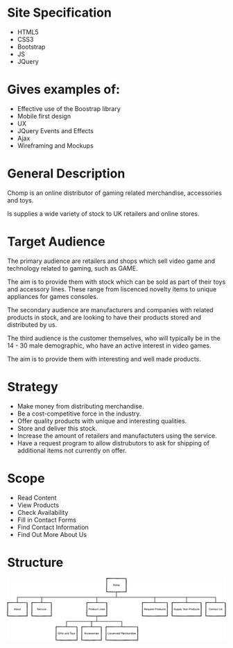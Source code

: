 # Site Specification

* HTML5
* CSS3
* Bootstrap
* JS
* JQuery


# Gives examples of:

* Effective use of the Boostrap library
* Mobile first design
* UX
* JQuery Events and Effects
* Ajax
* Wireframing and Mockups


# General Description

Chomp is an online distributor of gaming related merchandise, accessories and toys.

Is supplies a wide variety of stock to UK retailers and online stores.


# Target Audience

The primary audience are retailers and shops which sell video game and technology related to gaming, such as GAME.

The aim is to provide them with stock which can be sold as part of their toys and accessory lines. These range from liscenced novelty items to unique appliances for games consoles.

The secondary audience are manufacturers and companies with related products in stock, and are looking to have their products stored and distributed by us.

The third audience is the customer themselves, who will typically be in the 14 - 30 male demographic, who have an active interest in video games.

The aim is to provide them with interesting and well made products. 


# Strategy

* Make money from distributing merchandise.
* Be a cost-competitive force in the industry.
* Offer quality products with unique and interesting qualities.
* Store and deliver this stock.
* Increase the amount of retailers and manufactuters using the service.
* Have a request program to allow distrubutors to ask for shipping of additional items not currently on offer.


# Scope

* Read Content
* View Products
* Check Availability
* Fill in Contact Forms
* Find Contact Information
* Find Out More About Us


# Structure

![Structure](structure.png)
